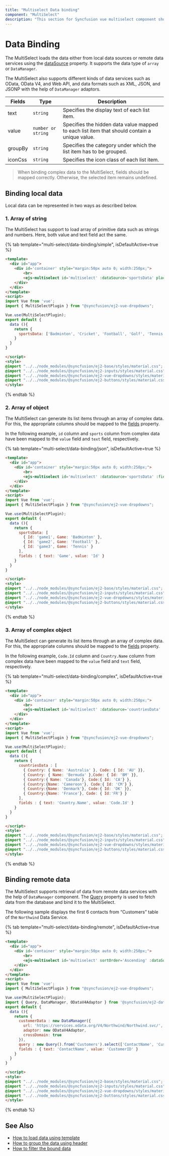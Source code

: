 ```yaml
---
title: "Multiselect Data binding"
component: "MultiSelect"
description: "This section for Syncfusion vue multiselect component shows how to bind with local data source and how to consume data from remote data service."
---
```


# Data Binding

The MultiSelect loads the data either from local data sources or
remote data services using the
[dataSource](../api/multi-select/#datasource) property. It supports
the data type of `array` or `DataManager`.

The MultiSelect also supports different kinds of data services such as OData, OData V4, and Web API, and data formats such as XML, JSON,
 and JSONP with the help of `DataManager` adaptors.

| Fields | Type | Description |
|------|------|-------------|
| text |  `string` | Specifies the display text of each list item. |
| value |  `number or string` | Specifies the hidden data value mapped to each list item that should contain a unique value. |
| groupBy |  `string` | Specifies the category under which the list item has to be grouped. |
| iconCss |  `string` | Specifies the icon class of each list item. |

> When binding complex data to the MultiSelect, fields should be mapped correctly. Otherwise, the selected item remains undefined.

## Binding local data

Local data can be represented in two ways as described below.

### 1. Array of string

The MultiSelect has support to load array of primitive data such as strings and numbers. Here, both value and text field act the same.

{% tab template="multi-select/data-binding/simple", isDefaultActive=true %}

```html
<template>
  <div id="app">
    <div id='container' style="margin:50px auto 0; width:250px;">
        <br>
        <ejs-multiselect id='multiselect' :dataSource='sportsData' placeholder="Select a game"></ejs-multiselect>
    </div>
  </div>
</template>
<script>
import Vue from 'vue';
import { MultiSelectPlugin } from "@syncfusion/ej2-vue-dropdowns";

Vue.use(MultiSelectPlugin);
export default {
  data (){
    return {
      sportsData: ['Badminton', 'Cricket', 'Football', 'Golf', 'Tennis']
    }
  }
}

</script>
<style>
@import "../../node_modules/@syncfusion/ej2-base/styles/material.css";
@import "../../node_modules/@syncfusion/ej2-inputs/styles/material.css";
@import "../../node_modules/@syncfusion/ej2-vue-dropdowns/styles/material.css";
@import "../../node_modules/@syncfusion/ej2-buttons/styles/material.css";
</style>
```

{% endtab %}

### 2. Array of object

The MultiSelect can generate its list items through an array of complex data. For this,
the appropriate columns should be mapped to the [fields](../api/multi-select/#fields) property.

In the following example, `id` column and `sports` column from complex data have been mapped to the `value` field and `text` field, respectively.

{% tab template="multi-select/data-binding/json", isDefaultActive=true %}

```html
<template>
  <div id="app">
    <div id='container' style="margin:50px auto 0; width:250px;">
        <br>
        <ejs-multiselect id='multiselect' :dataSource='sportsData' :fields='fields' placeholder="Select a game"></ejs-multiselect>
    </div>
  </div>
</template>
<script>
import Vue from 'vue';
import { MultiSelectPlugin } from "@syncfusion/ej2-vue-dropdowns";

Vue.use(MultiSelectPlugin);
export default {
  data (){
    return {
      sportsData: [
        { Id: 'game1', Game: 'Badminton' },
        { Id: 'game2', Game: 'Football' },
        { Id: 'game3', Game: 'Tennis' }
      ],
      fields : { text: 'Game', value: 'Id' }
    }
  }
}

</script>
<style>
@import "../../node_modules/@syncfusion/ej2-base/styles/material.css";
@import "../../node_modules/@syncfusion/ej2-inputs/styles/material.css";
@import "../../node_modules/@syncfusion/ej2-vue-dropdowns/styles/material.css";
@import "../../node_modules/@syncfusion/ej2-buttons/styles/material.css";
</style>
```

{% endtab %}

### 3. Array of complex object

The MultiSelect can generate its list items through an array of complex data. For this,
the appropriate columns should be mapped to the [fields](../api/multi-select/#fields) property.

In the following example, `Code.Id` column and `Country.Name` column from complex data have been mapped
to the `value` field and `text` field, respectively.

{% tab template="multi-select/data-binding/complex", isDefaultActive=true %}

```html
<template>
  <div id="app">
    <div id='container' style="margin:50px auto 0; width:250px;">
        <br>
        <ejs-multiselect id='multiselect' :dataSource='countriesData' :fields='fields' placeholder="Select a country"></ejs-multiselect>
    </div>
  </div>
</template>
<script>
import Vue from 'vue';
import { MultiSelectPlugin } from "@syncfusion/ej2-vue-dropdowns";

Vue.use(MultiSelectPlugin);
export default {
  data (){
    return {
      countriesData : [
        { Country: { Name: 'Australia' }, Code: { Id: 'AU' }},
        { Country: { Name: 'Bermuda' },Code: { Id: 'BM' }},
        { Country:{ Name: 'Canada'}, Code:{ Id: 'CA'} },
        { Country:{Name: 'Cameroon'}, Code:{ Id: 'CM'} },
        { Country:{Name: 'Denmark'}, Code:{ Id: 'DK' }},
        { Country:{Name: 'France'}, Code: { Id:'FR'} }
      ],
      fields : { text: 'Country.Name', value: 'Code.Id' }
    }
  }
}

</script>
<style>
@import "../../node_modules/@syncfusion/ej2-base/styles/material.css";
@import "../../node_modules/@syncfusion/ej2-inputs/styles/material.css";
@import "../../node_modules/@syncfusion/ej2-vue-dropdowns/styles/material.css";
@import "../../node_modules/@syncfusion/ej2-buttons/styles/material.css";
</style>
```

{% endtab %}

## Binding remote data

The MultiSelect supports retrieval of data from remote data services with the help of
 `DataManager` component. The [Query](../api/multi-select/#query) property is used to fetch
data from the database and bind it to the MultiSelect.

The following sample displays the first 6 contacts from “Customers” table of the `Northwind` Data Service.

{% tab template="multi-select/data-binding/remote", isDefaultActive=true %}

```html
<template>
  <div id="app">
    <div id='container' style="margin:50px auto 0; width:250px;">
        <br>
        <ejs-multiselect id='multiselect' sortOrder='Ascending' :dataSource='customerData' :query='query' :fields='fields' placeholder="Select a customer"></ejs-multiselect>
    </div>
  </div>
</template>
<script>
import Vue from 'vue';
import { MultiSelectPlugin } from "@syncfusion/ej2-vue-dropdowns";

Vue.use(MultiSelectPlugin);
import { Query, DataManager, ODataV4Adaptor } from '@syncfusion/ej2-data';
export default {
  data (){
    return {
      customerData : new DataManager({
        url: 'https://services.odata.org/V4/Northwind/Northwind.svc/',
        adaptor: new ODataV4Adaptor,
        crossDomain: true
      }),
      query : new Query().from('Customers').select(['ContactName', 'CustomerID']).take(6),
      fields : { text: 'ContactName', value: 'CustomerID' }
    }
  }
}

</script>
<style>
@import "../../node_modules/@syncfusion/ej2-base/styles/material.css";
@import "../../node_modules/@syncfusion/ej2-inputs/styles/material.css";
@import "../../node_modules/@syncfusion/ej2-vue-dropdowns/styles/material.css";
@import "../../node_modules/@syncfusion/ej2-buttons/styles/material.css";
</style>
```

{% endtab %}

## See Also

* [How to load data using template](./templates#item-template)
* [How to group the data using header](./grouping/)
* [How to filter the bound data](./filtering/)